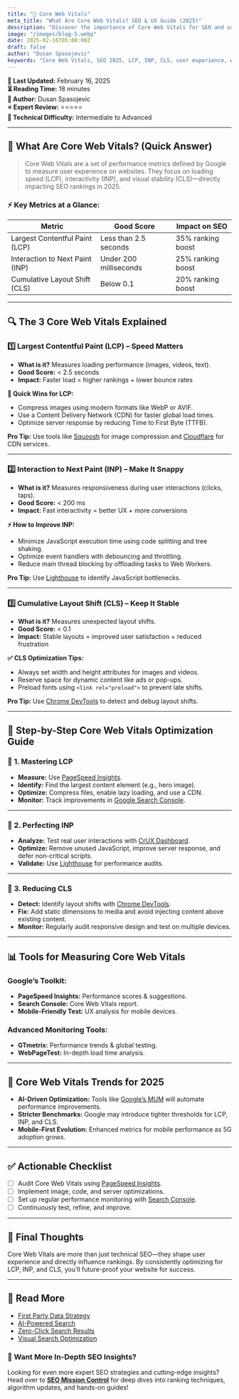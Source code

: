 ```yaml
---
title: "🎯 Core Web Vitals"
meta_title: "What Are Core Web Vitals? SEO & UX Guide (2025)"
description: "Discover the importance of Core Web Vitals for SEO and user experience in 2025. Learn about their key metrics, benefits, and actionable strategies for optimization."
image: "/images/blog-5.webp"
date: 2025-02-16T05:00:00Z
draft: false
author: "Dusan Spasojevic"
keywords: "Core Web Vitals, SEO 2025, LCP, INP, CLS, user experience, website performance"
---
```


**📅 Last Updated:** February 16, 2025  
**⏳ Reading Time:** 18 minutes  
**👤 Author:** Dusan Spasojevic  
**⭐ Expert Review:** ⭐⭐⭐⭐⭐  
**🎯 Technical Difficulty:** Intermediate to Advanced

---

## 🚀 What Are Core Web Vitals? (Quick Answer)

> Core Web Vitals are a set of performance metrics defined by Google to measure user experience on websites. They focus on loading speed (LCP), interactivity (INP), and visual stability (CLS)—directly impacting SEO rankings in 2025.

### ⚡ **Key Metrics at a Glance:**

| **Metric**                      | **Good Score**         | **Impact on SEO** |
| ------------------------------- | ---------------------- | ----------------- |
| Largest Contentful Paint (LCP)  | Less than 2.5 seconds  | 35% ranking boost |
| Interaction to Next Paint (INP) | Under 200 milliseconds | 25% ranking boost |
| Cumulative Layout Shift (CLS)   | Below 0.1              | 20% ranking boost |

---

## 🔍 The 3 Core Web Vitals Explained

### 1️⃣ **Largest Contentful Paint (LCP) – Speed Matters**

- **What is it?** Measures loading performance (images, videos, text).
- **Good Score:** < 2.5 seconds
- **Impact:** Faster load = higher rankings + lower bounce rates

**🚀 Quick Wins for LCP:**

- Compress images using modern formats like WebP or AVIF.
- Use a Content Delivery Network (CDN) for faster global load times.
- Optimize server response by reducing Time to First Byte (TTFB).

**Pro Tip:** Use tools like [Squoosh](https://squoosh.app) for image compression and [Cloudflare](https://www.cloudflare.com) for CDN services.

---

### 2️⃣ **Interaction to Next Paint (INP) – Make It Snappy**

- **What is it?** Measures responsiveness during user interactions (clicks, taps).
- **Good Score:** < 200 ms
- **Impact:** Fast interactivity = better UX + more conversions

**⚡ How to Improve INP:**

- Minimize JavaScript execution time using code splitting and tree shaking.
- Optimize event handlers with debouncing and throttling.
- Reduce main thread blocking by offloading tasks to Web Workers.

**Pro Tip:** Use [Lighthouse](https://developers.google.com/web/tools/lighthouse) to identify JavaScript bottlenecks.

---

### 3️⃣ **Cumulative Layout Shift (CLS) – Keep It Stable**

- **What is it?** Measures unexpected layout shifts.
- **Good Score:** < 0.1
- **Impact:** Stable layouts = improved user satisfaction + reduced frustration

**✅ CLS Optimization Tips:**

- Always set width and height attributes for images and videos.
- Reserve space for dynamic content like ads or pop-ups.
- Preload fonts using `<link rel="preload">` to prevent late shifts.

**Pro Tip:** Use [Chrome DevTools](https://developer.chrome.com/docs/devtools/) to detect and debug layout shifts.

---

## 🚀 Step-by-Step Core Web Vitals Optimization Guide

### 🔹 **1. Mastering LCP**

- **Measure:** Use [PageSpeed Insights](https://pagespeed.web.dev).
- **Identify:** Find the largest content element (e.g., hero image).
- **Optimize:** Compress files, enable lazy loading, and use a CDN.
- **Monitor:** Track improvements in [Google Search Console](https://search.google.com/search-console).

---

### 🔹 **2. Perfecting INP**

- **Analyze:** Test real user interactions with [CrUX Dashboard](https://developer.chrome.com/docs/crux/).
- **Optimize:** Remove unused JavaScript, improve server response, and defer non-critical scripts.
- **Validate:** Use [Lighthouse](https://developers.google.com/web/tools/lighthouse) for performance audits.

---

### 🔹 **3. Reducing CLS**

- **Detect:** Identify layout shifts with [Chrome DevTools](https://developer.chrome.com/docs/devtools/).
- **Fix:** Add static dimensions to media and avoid injecting content above existing content.
- **Monitor:** Regularly audit responsive design and test on multiple devices.

---

## 📊 Tools for Measuring Core Web Vitals

### **Google’s Toolkit:**

- **PageSpeed Insights:** Performance scores & suggestions.
- **Search Console:** Core Web Vitals report.
- **Mobile-Friendly Test:** UX analysis for mobile devices.

### **Advanced Monitoring Tools:**

- **GTmetrix:** Performance trends & global testing.
- **WebPageTest:** In-depth load time analysis.

---

## 🔮 Core Web Vitals Trends for 2025

- **AI-Driven Optimization:** Tools like [Google’s MUM](https://blog.google/products/search/multitask-unified-model-mum/) will automate performance improvements.
- **Stricter Benchmarks:** Google may introduce tighter thresholds for LCP, INP, and CLS.
- **Mobile-First Evolution:** Enhanced metrics for mobile performance as 5G adoption grows.

---

## ✅ Actionable Checklist

- [ ] Audit Core Web Vitals using [PageSpeed Insights](https://pagespeed.web.dev).
- [ ] Implement image, code, and server optimizations.
- [ ] Set up regular performance monitoring with [Search Console](https://search.google.com/search-console).
- [ ] Continuously test, refine, and improve.

---

## 🚀 Final Thoughts

Core Web Vitals are more than just technical SEO—they shape user experience and directly influence rankings. By consistently optimizing for LCP, INP, and CLS, you’ll future-proof your website for success.

---

## 🔗 Read More

- [First Party Data Strategy](../blog/first-party-data-strategy.md)
- [AI-Powered Search](../blog/ai-powered-search.md)
- [Zero-Click Search Results](../blog/zero-click-search-results.md)
- [Visual Search Optimization](../blog/what-is-visual-search.md)

### 🚀 Want More In-Depth SEO Insights?

Looking for even more expert SEO strategies and cutting-edge insights? Head over to **[SEO Mission Control](https://seomissioncontrol.com/)** for deep dives into ranking techniques, algorithm updates, and hands-on guides!
